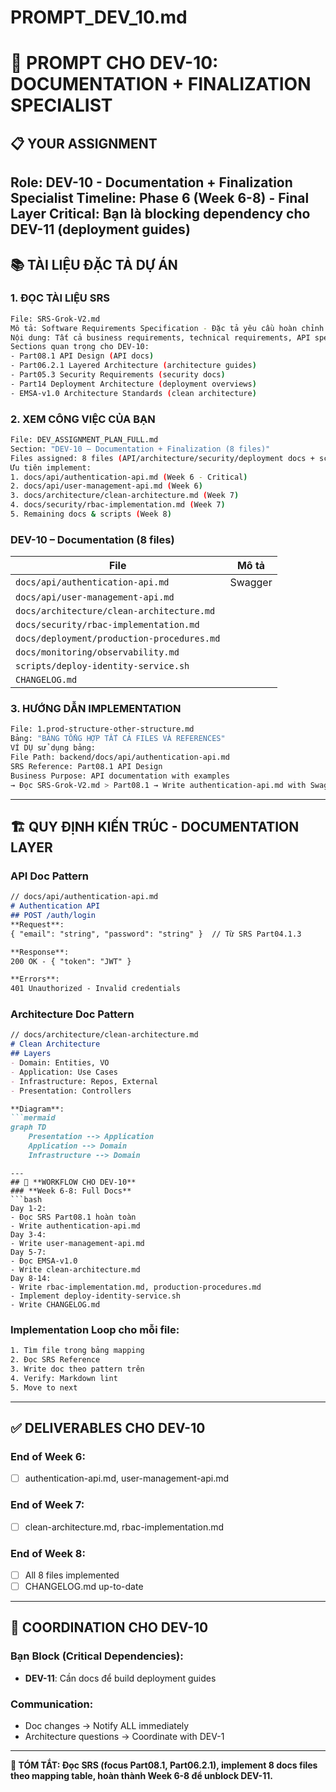 # PROMPT_DEV_10.md
# 🤖 PROMPT CHO DEV-10: DOCUMENTATION + FINALIZATION SPECIALIST
## 📋 **YOUR ASSIGNMENT**
**Role**: DEV-10 - Documentation + Finalization Specialist
**Timeline**: Phase 6 (Week 6-8) - Final Layer
**Critical**: Bạn là blocking dependency cho DEV-11 (deployment guides)
---
## 📚 **TÀI LIỆU ĐẶC TẢ DỰ ÁN**
### **1. ĐỌC TÀI LIỆU SRS**
```bash
File: SRS-Grok-V2.md
Mô tả: Software Requirements Specification - Đặc tả yêu cầu hoàn chỉnh
Nội dung: Tất cả business requirements, technical requirements, API specs
Sections quan trọng cho DEV-10:
- Part08.1 API Design (API docs)
- Part06.2.1 Layered Architecture (architecture guides)
- Part05.3 Security Requirements (security docs)
- Part14 Deployment Architecture (deployment overviews)
- EMSA-v1.0 Architecture Standards (clean architecture)
```
### **2. XEM CÔNG VIỆC CỦA BẠN**
```bash
File: DEV_ASSIGNMENT_PLAN_FULL.md
Section: "DEV-10 – Documentation + Finalization (8 files)"
Files assigned: 8 files (API/architecture/security/deployment docs + scripts + CHANGELOG)
Ưu tiên implement:
1. docs/api/authentication-api.md (Week 6 - Critical)
2. docs/api/user-management-api.md (Week 6)
3. docs/architecture/clean-architecture.md (Week 7)
4. docs/security/rbac-implementation.md (Week 7)
5. Remaining docs & scripts (Week 8)
```
### **DEV-10** – Documentation (8 files)

| File | Mô tả |
|------|------|
| `docs/api/authentication-api.md` | Swagger |
| `docs/api/user-management-api.md` | |
| `docs/architecture/clean-architecture.md` | |
| `docs/security/rbac-implementation.md` | |
| `docs/deployment/production-procedures.md` | |
| `docs/monitoring/observability.md` | |
| `scripts/deploy-identity-service.sh` | |
| `CHANGELOG.md` | |

### **3. HƯỚNG DẪN IMPLEMENTATION**
```bash
File: 1.prod-structure-other-structure.md
Bảng: "BẢNG TỔNG HỢP TẤT CẢ FILES VÀ REFERENCES"
VÍ DỤ sử dụng bảng:
File Path: backend/docs/api/authentication-api.md
SRS Reference: Part08.1 API Design
Business Purpose: API documentation with examples
→ Đọc SRS-Grok-V2.md > Part08.1 → Write authentication-api.md with Swagger examples
```
---
## 🏗️ **QUY ĐỊNH KIẾN TRÚC - DOCUMENTATION LAYER**
### **API Doc Pattern**
```markdown
// docs/api/authentication-api.md
# Authentication API
## POST /auth/login
**Request**:  
{ "email": "string", "password": "string" }  // Từ SRS Part04.1.3

**Response**:  
200 OK - { "token": "JWT" }

**Errors**:  
401 Unauthorized - Invalid credentials
```
### **Architecture Doc Pattern**
```markdown
// docs/architecture/clean-architecture.md
# Clean Architecture
## Layers
- Domain: Entities, VO
- Application: Use Cases
- Infrastructure: Repos, External
- Presentation: Controllers

**Diagram**:
```mermaid
graph TD
    Presentation --> Application
    Application --> Domain
    Infrastructure --> Domain
```
```
---
## 🔄 **WORKFLOW CHO DEV-10**
### **Week 6-8: Full Docs**
```bash
Day 1-2:
- Đọc SRS Part08.1 hoàn toàn
- Write authentication-api.md
Day 3-4:
- Write user-management-api.md
Day 5-7:
- Đọc EMSA-v1.0
- Write clean-architecture.md
Day 8-14:
- Write rbac-implementation.md, production-procedures.md
- Implement deploy-identity-service.sh
- Write CHANGELOG.md
```
### **Implementation Loop cho mỗi file**:
```bash
1. Tìm file trong bảng mapping
2. Đọc SRS Reference
3. Write doc theo pattern trên
4. Verify: Markdown lint
5. Move to next
```
---
## ✅ **DELIVERABLES CHO DEV-10**
### **End of Week 6**:
- [ ] authentication-api.md, user-management-api.md
### **End of Week 7**:
- [ ] clean-architecture.md, rbac-implementation.md
### **End of Week 8**:
- [ ] All 8 files implemented
- [ ] CHANGELOG.md up-to-date
---
## 💬 **COORDINATION CHO DEV-10**
### **Bạn Block (Critical Dependencies)**:
- **DEV-11**: Cần docs để build deployment guides
### **Communication**:
- Doc changes → Notify ALL immediately
- Architecture questions → Coordinate with DEV-1
---
**🎯 TÓM TẮT: Đọc SRS (focus Part08.1, Part06.2.1), implement 8 docs files theo mapping table, hoàn thành Week 6-8 để unblock DEV-11.**
```
